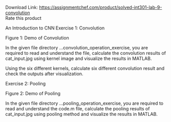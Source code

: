 Download Link: https://assignmentchef.com/product/solved-int301-lab-9-convolution
<br>
<span class="kksr-muted">Rate this product</span>

An Introduction to CNN Exercise 1: Convolution

Figure 1: Demo of Convolution

In the given file directory …convolution_operation_exercise, you are required to read and understand the file, calculate the convolution results of cat_input.jpg using kernel image and visualize the results in MATLAB.

Using the six different kernels, calculate six different convolution result and check the outputs after visualization.

Exercise 2: Pooling

Figure 2: Demo of Pooling

In the given file directory …pooling_operation_exercise, you are required to read and understand the code.m file, calculate the pooling results of cat_input.jpg using pooling method and visualize the results in MATLAB.